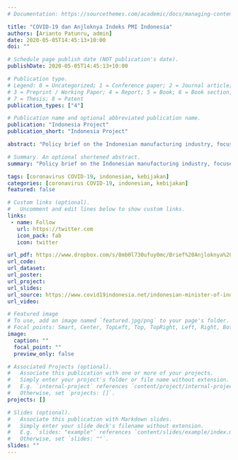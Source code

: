 ```yaml
---
# Documentation: https://sourcethemes.com/academic/docs/managing-content/

title: "COVID-19 dan Anjloknya Indeks PMI Indonesia"
authors: [Arianto Patunru, admin]
date: 2020-05-05T14:45:13+10:00
doi: ""

# Schedule page publish date (NOT publication's date).
publishDate: 2020-05-05T14:45:13+10:00

# Publication type.
# Legend: 0 = Uncategorized; 1 = Conference paper; 2 = Journal article;
# 3 = Preprint / Working Paper; 4 = Report; 5 = Book; 6 = Book section;
# 7 = Thesis; 8 = Patent
publication_types: ["4"]

# Publication name and optional abbreviated publication name.
publication: "Indonesia Project"
publication_short: "Indonesia Project"

abstract: "Policy brief on the Indonesian manufacturing industry, focused on the decrease in Indonesia’s Purchasing Managers’ Index (PMI), submitted to the Indonesian minister of industry, Agus Kartasasmita, on 5 May 2020."

# Summary. An optional shortened abstract.
summary: "Policy brief on the Indonesian manufacturing industry, focused on the decrease in Indonesia’s Purchasing Managers’ Index (PMI), submitted to the Indonesian minister of industry, Agus Kartasasmita, on 5 May 2020."

tags: [coronavirus COVID-19, indonesian, kebijakan]
categories: [coronavirus COVID-19, indonesian, kebijakan]
featured: false

# Custom links (optional).
#   Uncomment and edit lines below to show custom links.
links:
 - name: Follow
   url: https://twitter.com
   icon_pack: fab
   icon: twitter

url_pdf: https://www.dropbox.com/s/8mb0l730ufuy0mc/Brief%20Anjloknya%20Indeks%20PMI%20Indonesia_050520_v2.pdf?dl=0
url_code:
url_dataset:
url_poster:
url_project:
url_slides:
url_source: https://www.covid19indonesia.net/indonesian-minister-of-industry
url_video:

# Featured image
# To use, add an image named `featured.jpg/png` to your page's folder. 
# Focal points: Smart, Center, TopLeft, Top, TopRight, Left, Right, BottomLeft, Bottom, BottomRight.
image:
  caption: ""
  focal_point: ""
  preview_only: false

# Associated Projects (optional).
#   Associate this publication with one or more of your projects.
#   Simply enter your project's folder or file name without extension.
#   E.g. `internal-project` references `content/project/internal-project/index.md`.
#   Otherwise, set `projects: []`.
projects: []

# Slides (optional).
#   Associate this publication with Markdown slides.
#   Simply enter your slide deck's filename without extension.
#   E.g. `slides: "example"` references `content/slides/example/index.md`.
#   Otherwise, set `slides: ""`.
slides: ""
---
```

